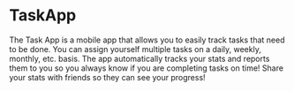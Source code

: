 # TaskApp

The Task App is a mobile app that allows you to easily track tasks that need to be done. You can assign yourself multiple tasks on a daily, weekly, monthly, etc. basis. The app automatically tracks your stats and reports them to you so you always know if you are completing tasks on time! Share your stats with friends so they can see your progress!
